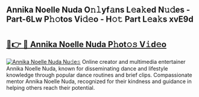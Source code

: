 ## Annika Noelle Nuda O𝚗𝚕yf𝚊ns L𝚎a𝚔ed N𝚞𝚍es - Part-6Lw P𝚑𝚘tos Vi𝚍𝚎o - H𝚘𝚝 Part L𝚎a𝚔s xvE9d

# <h2><a href="http://kf1piz.oniu.top/?m=Annika+Noelle+Nuda">🔗👉 🔴 Annika Noelle Nuda P𝚑ot𝚘𝚜 V𝚒d𝚎o</a></h2>

[![Annika Noelle Nuda Nu𝚍e𝚜](https://i.imgur.com/0qMVB7G.gif)](http://kf1piz.oniu.top/?m=Annika+Noelle+Nuda)
Online creator and multimedia entertainer Annika Noelle Nuda, known for disseminating dance and lifestyle knowledge through popular dance routines and brief clips. Compassionate mentor Annika Noelle Nuda, recognized for their kindness and guidance in helping others reach their potential.  
